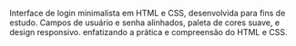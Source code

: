 Interface de login minimalista em HTML e CSS, desenvolvida para fins de estudo. 
Campos de usuário e senha alinhados, paleta de cores suave, e design responsivo.
enfatizando a prática e compreensão do HTML e CSS.

